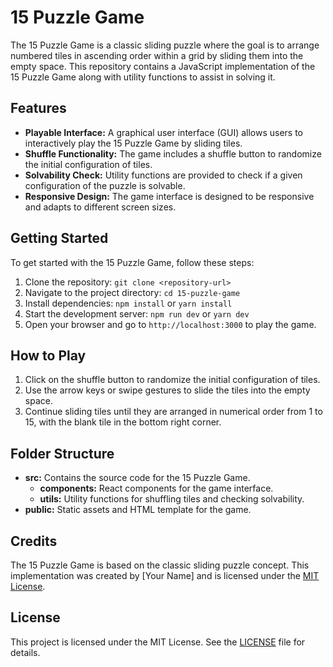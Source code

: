 # 15 Puzzle Game

The 15 Puzzle Game is a classic sliding puzzle where the goal is to arrange numbered tiles in ascending order within a grid by sliding them into the empty space. This repository contains a JavaScript implementation of the 15 Puzzle Game along with utility functions to assist in solving it.

## Features

- **Playable Interface:** A graphical user interface (GUI) allows users to interactively play the 15 Puzzle Game by sliding tiles.
- **Shuffle Functionality:** The game includes a shuffle button to randomize the initial configuration of tiles.
- **Solvability Check:** Utility functions are provided to check if a given configuration of the puzzle is solvable.
- **Responsive Design:** The game interface is designed to be responsive and adapts to different screen sizes.

## Getting Started

To get started with the 15 Puzzle Game, follow these steps:

1. Clone the repository: `git clone <repository-url>`
2. Navigate to the project directory: `cd 15-puzzle-game`
3. Install dependencies: `npm install` or `yarn install`
4. Start the development server: `npm run dev` or `yarn dev`
5. Open your browser and go to `http://localhost:3000` to play the game.

## How to Play

1. Click on the shuffle button to randomize the initial configuration of tiles.
2. Use the arrow keys or swipe gestures to slide the tiles into the empty space.
3. Continue sliding tiles until they are arranged in numerical order from 1 to 15, with the blank tile in the bottom right corner.

## Folder Structure

- **src:** Contains the source code for the 15 Puzzle Game.
  - **components:** React components for the game interface.
  - **utils:** Utility functions for shuffling tiles and checking solvability.
- **public:** Static assets and HTML template for the game.

## Credits

The 15 Puzzle Game is based on the classic sliding puzzle concept. This implementation was created by [Your Name] and is licensed under the [MIT License](LICENSE).

## License

This project is licensed under the MIT License. See the [LICENSE](LICENSE) file for details.
